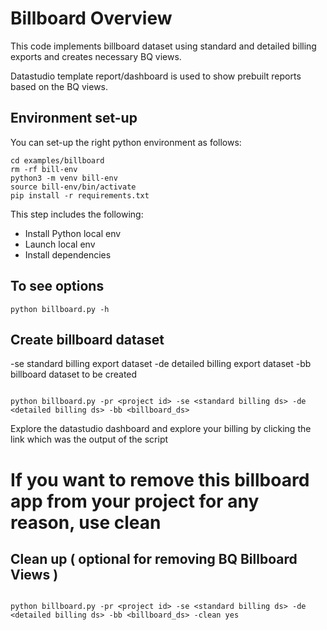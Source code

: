 # Billboard Overview
This code implements billboard dataset using standard and detailed billing exports and creates necessary BQ views.

Datastudio template report/dashboard is used to show prebuilt reports based on the BQ views.



## Environment set-up

You can set-up the right python environment as follows:
```
cd examples/billboard
rm -rf bill-env
python3 -m venv bill-env
source bill-env/bin/activate
pip install -r requirements.txt
```
This step includes the following:
- Install Python local env
- Launch local env
- Install dependencies

## To see options
```
python billboard.py -h
```
## Create billboard dataset
 -se standard billing export dataset
 -de detailed billing export dataset 
 -bb billboard dataset to be created
```

python billboard.py -pr <project id> -se <standard billing ds> -de <detailed billing ds> -bb <billboard_ds>

```

Explore the datastudio dashboard and explore your billing by clicking the link which was the output of the script

#

# If you want to remove this billboard app from your project for any reason, use clean


## Clean up ( optional for removing BQ Billboard Views )

```

python billboard.py -pr <project id> -se <standard billing ds> -de <detailed billing ds> -bb <billboard_ds> -clean yes

```
